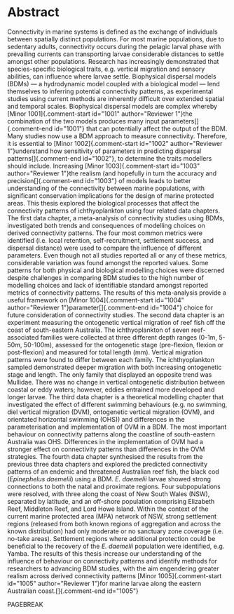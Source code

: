 # Abstract

Connectivity in marine systems is defined as the exchange of individuals between spatially distinct populations. For most marine populations, due to sedentary adults, connectivity occurs during the pelagic larval phase with prevailing currents can transporting larvae considerable distances to settle amongst other populations. Research has increasingly demonstrated that species-specific biological traits, e.g. vertical migration and sensory abilities, can influence where larvae settle. Biophysical dispersal models (BDMs) — a hydrodynamic model coupled with a biological model — lend themselves to inferring potential connectivity patterns, as experimental studies using current methods are inherently difficult over extended spatial and temporal scales. Biophysical dispersal models are complex whereby [Minor 1001]{.comment-start id="1001" author="Reviewer 1"}the combination of the two models produces many input parameters[]{.comment-end id="1001"} that can potentially affect the output of the BDM. Many studies now use a BDM approach to measure connectivity. Therefore, it is essential to [Minor 1002]{.comment-start id="1002" author="Reviewer 1"}understand how sensitivity of parameters in predicting dispersal patterns[]{.comment-end id="1002"}, to determine the traits modellers should include. Increasing [Minor 1003]{.comment-start id="1003" author="Reviewer 1"}the realism (and hopefully in turn the accuracy and precision[]{.comment-end id="1003"} of models leads to better understanding of the connectivity between marine populations, with significant conservation implications for the design of marine protected areas. This thesis explored the biological processes that affect the connectivity patterns of ichthyoplankton using four related data chapters. The first data chapter, a meta-analysis of connectivity studies using BDMs, investigated both trends and consequences of modelling choices on derived connectivity patterns. The four most common metrics were identified (i.e. local retention, self-recruitment, settlement success, and dispersal distance) were used to compare the influence of different parameters. Even though not all studies reported all or any of these metrics, considerable variation was found amongst the reported values. Some patterns for both physical and biological modelling choices were discerned despite challenges in comparing BDM studies to the high number of modelling choices and lack of identifiable standard amongst reported metrics of connectivity patterns. The results of this meta-analysis provide a useful framework on [Minor 1004]{.comment-start id="1004" author="Reviewer 1"}parameter[]{.comment-end id="1004"} choice for future consideration of connectivity studies. The second data chapter is an experiment measuring the ontogenetic vertical migration of reef fish off the coast of south-eastern Australia. The ichthyoplankton of seven reef-associated families were collected at three different depth ranges (0-1m, 5-50m, 50-100m), assessed for the ontogenetic stage (pre-flexion, flexion or post-flexion) and measured for total length (mm). Vertical migration patterns were found to differ between each family. The ichthyoplankton sampled demonstrated deeper migration with both increasing ontogenetic stage and length. The only family that displayed an opposite trend was Mullidae. There was no change in vertical ontogenetic distribution between coastal or eddy waters; however, eddies entrained more developed and longer larvae. The third data chapter is a theoretical modelling chapter that investigated the effect of different swimming behaviours (e.g. no swimming, diel vertical migration (DVM), ontogenetic vertical migration (OVM), and orientated horizontal swimming (OHS)) and differences in the parameterisation and implementation of OVM in a BDM. The most important behaviour on connectivity patterns along the coastline of south-eastern Australia was OHS. Differences in the implementation of OVM had a stronger effect on connectivity patterns than differences in the OVM strategies. The fourth data chapter synthesised the results from the previous three data chapters and explored the predicted connectivity patterns of an endemic and threatened Australian reef fish, the black cod (*Epinephelus daemelii*) using a BDM. *E. daemelii* larvae showed strong connections to both the natal and proximate regions. Four subpopulations were resolved, with three along the coast of New South Wales (NSW), separated by latitude, and an off-shore population comprising Elizabeth Reef, Middleton Reef, and Lord Howe Island. Within the context of the current marine protected area (MPA) network of NSW, strong settlement regions (released from both known regions of aggregation and across the known distribution) had only moderate or no sanctuary zone coverage (i.e. no-take areas). Settlement regions where additional protection could be beneficial to the recovery of the *E. daemelii* population were identified, e.g. Yamba. The results of this thesis increase our understanding of the influence of behaviour on connectivity patterns and identify methods for researchers to advancing BDM studies, with the aim engendering greater realism across derived connectivity patterns [Minor 1005]{.comment-start id="1005" author="Reviewer 1"}for marine larvae along the eastern Australian coast.[]{.comment-end id="1005"} 

PAGEBREAK
